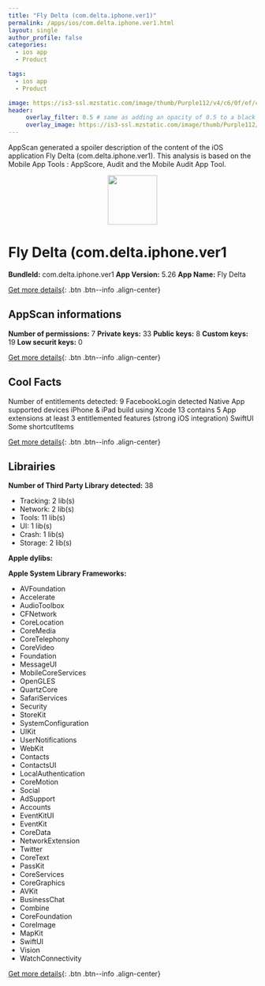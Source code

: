 ```yaml
---
title: "Fly Delta (com.delta.iphone.ver1)"
permalink: /apps/ios/com.delta.iphone.ver1.html
layout: single
author_profile: false
categories: 
  - ios app 
  - Product 

tags: 
  - ios app 
  - Product 

image: https://is3-ssl.mzstatic.com/image/thumb/Purple112/v4/c6/0f/ef/c60fef1c-1150-b4fb-ed98-56f9b92e6ade/Icon-0-1x_U007emarketing-0-7-0-0-85-220.png/512x512bb.jpg
header: 
     overlay_filter: 0.5 # same as adding an opacity of 0.5 to a black background
     overlay_image: https://is3-ssl.mzstatic.com/image/thumb/Purple112/v4/c6/0f/ef/c60fef1c-1150-b4fb-ed98-56f9b92e6ade/Icon-0-1x_U007emarketing-0-7-0-0-85-220.png/512x512bb.jpg
---
```

AppScan generated a spoiler description of the content of the iOS application Fly Delta (com.delta.iphone.ver1). This analysis is based on the Mobile App Tools : AppScore, Audit and the Mobile Audit App Tool.

  
  
<div style="text-align: center;"><img src="https://is3-ssl.mzstatic.com/image/thumb/Purple112/v4/c6/0f/ef/c60fef1c-1150-b4fb-ed98-56f9b92e6ade/Icon-0-1x_U007emarketing-0-7-0-0-85-220.png/512x512bb.jpg" width="100" height="100"></div>  
  
# Fly Delta (com.delta.iphone.ver1

**BundleId:** com.delta.iphone.ver1
**App Version:** 5.26
**App Name:** Fly Delta


[Get more details](/pricing.html){: .btn .btn--info .align-center}  
  
## AppScan informations 

**Number of permissions:** 7
**Private keys:** 33
**Public keys:** 8
**Custom keys:** 19
**Low securit keys:** 0
  
[Get more details](/pricing.html){: .btn .btn--info .align-center}

## Cool Facts

Number of entitlements detected: 9
FacebookLogin detected
Native App
supported devices iPhone & iPad
build using Xcode 13
contains 5 App extensions
at least 3 entitlemented features (strong iOS integration)
SwiftUI
Some shortcutItems 
  
[Get more details](/pricing.html){: .btn .btn--info .align-center}

## Librairies 
**Number of Third Party Library detected:** 38
- Tracking: 2 lib(s)
- Network: 2 lib(s)
- Tools: 11 lib(s)
- UI: 1 lib(s)
- Crash: 1 lib(s)
- Storage: 2 lib(s)

**Apple dylibs:**


**Apple System Library Frameworks:**
- AVFoundation
- Accelerate
- AudioToolbox
- CFNetwork
- CoreLocation
- CoreMedia
- CoreTelephony
- CoreVideo
- Foundation
- MessageUI
- MobileCoreServices
- OpenGLES
- QuartzCore
- SafariServices
- Security
- StoreKit
- SystemConfiguration
- UIKit
- UserNotifications
- WebKit
- Contacts
- ContactsUI
- LocalAuthentication
- CoreMotion
- Social
- AdSupport
- Accounts
- EventKitUI
- EventKit
- CoreData
- NetworkExtension
- Twitter
- CoreText
- PassKit
- CoreServices
- CoreGraphics
- AVKit
- BusinessChat
- Combine
- CoreFoundation
- CoreImage
- MapKit
- SwiftUI
- Vision
- WatchConnectivity


  
[Get more details](/pricing.html){: .btn .btn--info .align-center}

